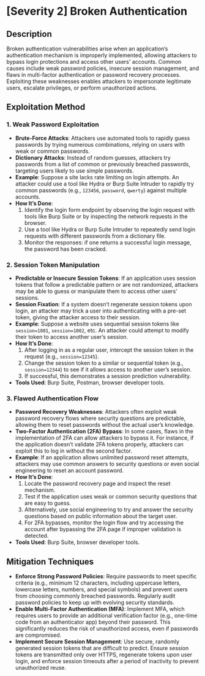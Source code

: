 # [Severity 2] Broken Authentication

## Description
Broken authentication vulnerabilities arise when an application’s authentication mechanism is improperly implemented, allowing attackers to bypass login protections and access other users' accounts. Common causes include weak password policies, insecure session management, and flaws in multi-factor authentication or password recovery processes. Exploiting these weaknesses enables attackers to impersonate legitimate users, escalate privileges, or perform unauthorized actions.

## Exploitation Method

### 1. **Weak Password Exploitation**
   - **Brute-Force Attacks**: Attackers use automated tools to rapidly guess passwords by trying numerous combinations, relying on users with weak or common passwords.
   - **Dictionary Attacks**: Instead of random guesses, attackers try passwords from a list of common or previously breached passwords, targeting users likely to use simple passwords.
   - **Example**: Suppose a site lacks rate limiting on login attempts. An attacker could use a tool like Hydra or Burp Suite Intruder to rapidly try common passwords (e.g., `123456`, `password`, `qwerty`) against multiple accounts.
   - **How It’s Done**:
     1. Identify the login form endpoint by observing the login request with tools like Burp Suite or by inspecting the network requests in the browser.
     2. Use a tool like Hydra or Burp Suite Intruder to repeatedly send login requests with different passwords from a dictionary file.
     3. Monitor the responses: if one returns a successful login message, the password has been cracked.

### 2. **Session Token Manipulation**
   - **Predictable or Insecure Session Tokens**: If an application uses session tokens that follow a predictable pattern or are not randomized, attackers may be able to guess or manipulate them to access other users’ sessions.
   - **Session Fixation**: If a system doesn’t regenerate session tokens upon login, an attacker may trick a user into authenticating with a pre-set token, giving the attacker access to their session.
   - **Example**: Suppose a website uses sequential session tokens like `session=1001`, `session=1002`, etc. An attacker could attempt to modify their token to access another user’s session.
   - **How It’s Done**:
     1. After logging in as a regular user, intercept the session token in the request (e.g., `session=12345`).
     2. Change the session token to a similar or sequential token (e.g., `session=12344`) to see if it allows access to another user’s session.
     3. If successful, this demonstrates a session prediction vulnerability.
   - **Tools Used**: Burp Suite, Postman, browser developer tools.

### 3. **Flawed Authentication Flow**
   - **Password Recovery Weaknesses**: Attackers often exploit weak password recovery flows where security questions are predictable, allowing them to reset passwords without the actual user’s knowledge.
   - **Two-Factor Authentication (2FA) Bypass**: In some cases, flaws in the implementation of 2FA can allow attackers to bypass it. For instance, if the application doesn’t validate 2FA tokens properly, attackers can exploit this to log in without the second factor.
   - **Example**: If an application allows unlimited password reset attempts, attackers may use common answers to security questions or even social engineering to reset an account password.
   - **How It’s Done**:
     1. Locate the password recovery page and inspect the reset mechanism.
     2. Test if the application uses weak or common security questions that are easy to guess.
     3. Alternatively, use social engineering to try and answer the security questions based on public information about the target user.
     4. For 2FA bypasses, monitor the login flow and try accessing the account after bypassing the 2FA page if improper validation is detected.
   - **Tools Used**: Burp Suite, browser developer tools.

## Mitigation Techniques
- **Enforce Strong Password Policies**: Require passwords to meet specific criteria (e.g., minimum 12 characters, including uppercase letters, lowercase letters, numbers, and special symbols) and prevent users from choosing commonly breached passwords. Regularly audit password policies to keep up with evolving security standards.
- **Enable Multi-Factor Authentication (MFA)**: Implement MFA, which requires users to provide an additional verification factor (e.g., one-time code from an authenticator app) beyond their password. This significantly reduces the risk of unauthorized access, even if passwords are compromised.
- **Implement Secure Session Management**: Use secure, randomly generated session tokens that are difficult to predict. Ensure session tokens are transmitted only over HTTPS, regenerate tokens upon user login, and enforce session timeouts after a period of inactivity to prevent unauthorized reuse.
